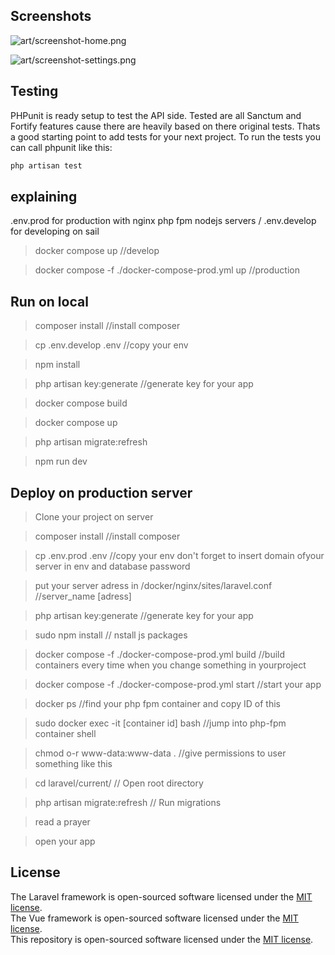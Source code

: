 

## Screenshots


![art/screenshot-home.png](art/screenshot-home.png)

![art/screenshot-settings.png](art/screenshot-settings.png)


## Testing

PHPunit is ready setup to test the API side. Tested are all Sanctum and Fortify features cause there are heavily based on there original tests. Thats a good starting point to add tests for your next project. To run the tests you can call phpunit like this:

```bash
php artisan test
```


## explaining

.env.prod for production with nginx php fpm nodejs servers / .env.develop for developing on sail 

>docker compose up //develop

>docker compose -f ./docker-compose-prod.yml up //production



## Run on local

>composer install //install composer

>cp .env.develop .env //copy your env

>npm install

>php artisan key:generate //generate key for your app

>docker compose build

>docker compose up 

>php artisan migrate:refresh

>npm run dev



## Deploy on production server

>Clone your project on server 

>composer install //install composer

>cp .env.prod .env //copy your env don't forget to insert domain ofyour server in env and database password

>put your server adress in /docker/nginx/sites/laravel.conf //server_name [adress] 

>php artisan key:generate //generate key for your app

>sudo npm install // nstall js packages

>docker compose -f ./docker-compose-prod.yml build //build containers every time when you change something in yourproject

>docker compose -f ./docker-compose-prod.yml start //start your app

>docker ps //find your php fpm container and copy ID of this

>sudo docker exec -it [container id]  bash //jump into php-fpm container shell

>chmod o-r www-data:www-data . //give permissions to user something like this

>cd laravel/current/ // Open root directory

>php artisan migrate:refresh // Run migrations 

>read a prayer

>open your app



## License

The Laravel framework is open-sourced software licensed under the [MIT license](https://opensource.org/licenses/MIT).    
The Vue framework is open-sourced software licensed under the [MIT license](https://opensource.org/licenses/MIT).    
This repository is open-sourced software licensed under the [MIT license](https://opensource.org/licenses/MIT).    
